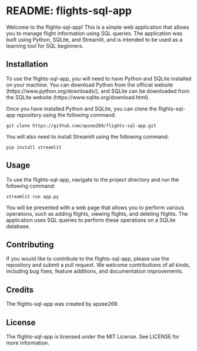 <body>
	<h1>README: flights-sql-app</h1>
	<p>Welcome to the flights-sql-app! This is a simple web application that allows you to manage flight information using SQL queries. The application was built using Python, SQLite, and Streamlit, and is intended to be used as a learning tool for SQL beginners.</p>
	<h2>Installation</h2>
	<p>To use the flights-sql-app, you will need to have Python and SQLite installed on your machine. You can download Python from the official website (https://www.python.org/downloads/), and SQLite can be downloaded from the SQLite website (https://www.sqlite.org/download.html).</p>
	<p>Once you have installed Python and SQLite, you can clone the flights-sql-app repository using the following command:</p>
	<pre><code>git clone https://github.com/apzee269/flights-sql-app.git</code></pre>
	<p>You will also need to install Streamlit using the following command:</p>
	<pre><code>pip install streamlit</code></pre>
	<h2>Usage</h2>
	<p>To use the flights-sql-app, navigate to the project directory and run the following command:</p>
	<pre><code>streamlit run app.py</code></pre>
	<p>You will be presented with a web page that allows you to perform various operations, such as adding flights, viewing flights, and deleting flights. The application uses SQL queries to perform these operations on a SQLite database.</p>
	<h2>Contributing</h2>
	<p>If you would like to contribute to the flights-sql-app, please use the repository and submit a pull request. We welcome contributions of all kinds, including bug fixes, feature additions, and documentation improvements.</p>
	<h2>Credits</h2>
	<p>The flights-sql-app was created by apzee269.</p>
	<h2>License</h2>
	<p>The flights-sql-app is licensed under the MIT License. See LICENSE for more information.</p>
</body>
</html>



